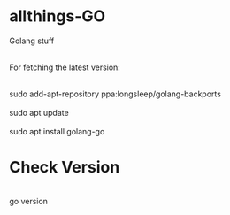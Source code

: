 # allthings-GO
Golang stuff


<br>For fetching the latest version:</br>

<br>sudo add-apt-repository ppa:longsleep/golang-backports </br>
<br>sudo apt update </br>
<br>sudo apt install golang-go</br>

# Check Version 
<br>go version</br>
